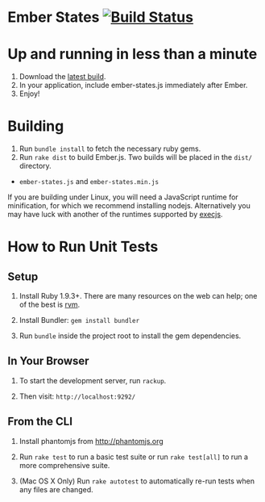 # Ember States [![Build Status](https://travis-ci.org/emberjs/ember-states.png)](https://travis-ci.org/emberjs/ember-states)

# Up and running in less than a minute

1. Download the [latest build](http://builds.emberjs.com/ember-states/latest/ember-states.js).
2. In your application, include ember-states.js immediately after Ember.
3. Enjoy!

# Building

1. Run `bundle install` to fetch the necessary ruby gems.
2. Run `rake dist` to build Ember.js. Two builds will be placed in the `dist/` directory.
  * `ember-states.js` and `ember-states.min.js`

If you are building under Linux, you will need a JavaScript runtime for
minification, for which we recommend installing nodejs.  Alternatively
you may have luck with another of the runtimes supported by
[execjs](https://github.com/sstephenson/execjs).

# How to Run Unit Tests

## Setup

1. Install Ruby 1.9.3+. There are many resources on the web can help;
one of the best is [rvm](https://rvm.io/).

2. Install Bundler: `gem install bundler`

3. Run `bundle` inside the project root to install the gem dependencies.

## In Your Browser

1. To start the development server, run `rackup`.

2. Then visit: `http://localhost:9292/`

## From the CLI

1. Install phantomjs from http://phantomjs.org

2. Run `rake test` to run a basic test suite or run `rake test[all]` to
   run a more comprehensive suite.

3. (Mac OS X Only) Run `rake autotest` to automatically re-run tests
   when any files are changed.
